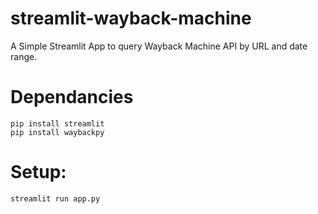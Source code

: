 # streamlit-wayback-machine
A Simple Streamlit App to query Wayback Machine API by URL and date range. 

# Dependancies
```
pip install streamlit
pip install waybackpy
```
# Setup: 
```
streamlit run app.py
```

